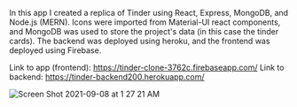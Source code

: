 In this app I created a replica of Tinder using React, Express, MongoDB, and Node.js (MERN). Icons were imported from Material-UI react components, and MongoDB was used to store the project's data (in this case the tinder cards). The backend was deployed using heroku, and the frontend was deployed using Firebase.

Link to app (frontend): https://tinder-clone-3762c.firebaseapp.com/
Link to backend: https://tinder-backend200.herokuapp.com/



![Screen Shot 2021-09-08 at 1 27 21 AM](https://user-images.githubusercontent.com/67943741/132451560-12aa7c91-0252-4836-b3d5-7173b584c00b.png)





